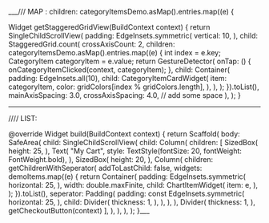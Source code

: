 

___/// MAP :
children: categoryItemsDemo.asMap().entries.map<Widget>((e) {


Widget getStaggeredGridView(BuildContext context) {
return SingleChildScrollView(
padding: EdgeInsets.symmetric(
vertical: 10,
),
child: StaggeredGrid.count(
crossAxisCount: 2,
children: categoryItemsDemo.asMap().entries.map<Widget>((e) {
int index = e.key;
CategoryItem categoryItem = e.value;
return GestureDetector(
onTap: () {
onCategoryItemClicked(context, categoryItem);
},
child: Container(
padding: EdgeInsets.all(10),
child: CategoryItemCardWidget(
item: categoryItem,
color: gridColors[index % gridColors.length],
),
),
);
}).toList(),
mainAxisSpacing: 3.0,
crossAxisSpacing: 4.0, // add some space
),
);
}

-------------------------------------------------

//// LIST:

@override
Widget build(BuildContext context) {
return Scaffold(
body: SafeArea(
child: SingleChildScrollView(
child: Column(
children: [
SizedBox(
height: 25,
),
Text(
"My Cart",
style: TextStyle(fontSize: 20, fontWeight: FontWeight.bold),
),
SizedBox(
height: 20,
),
Column(
children: getChildrenWithSeperator(
addToLastChild: false,
widgets: demoItems.map((e) {
return Container(
padding: EdgeInsets.symmetric(
horizontal: 25,
),
width: double.maxFinite,
child: ChartItemWidget(
item: e,
),
);
}).toList(),
seperator: Padding(
padding: const EdgeInsets.symmetric(
horizontal: 25,
),
child: Divider(
thickness: 1,
),
),
),
),
Divider(
thickness: 1,
),
getCheckoutButton(context)
],
),
),
),
);
}___


